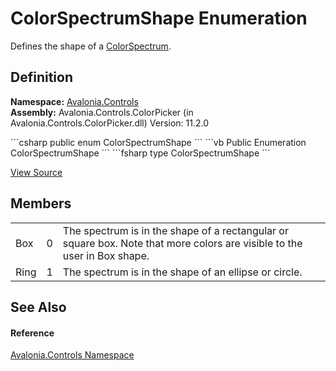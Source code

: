 # ColorSpectrumShape Enumeration


Defines the shape of a <a href="T_Avalonia_Controls_Primitives_ColorSpectrum">ColorSpectrum</a>.



## Definition
**Namespace:** <a href="N_Avalonia_Controls">Avalonia.Controls</a>  
**Assembly:** Avalonia.Controls.ColorPicker (in Avalonia.Controls.ColorPicker.dll) Version: 11.2.0

<Tabs groupId="api-code-preview">
<TabItem value="csharp" label="C#">
```csharp
public enum ColorSpectrumShape
```
</TabItem>
<TabItem value="vb" label="VB">
```vb
Public Enumeration ColorSpectrumShape
```
</TabItem>
<TabItem value="fsharp" label="F#">
```fsharp
type ColorSpectrumShape
```
</TabItem>
</Tabs>



<a href="https://github.com/AvaloniaUI/Avalonia/tree/master/src/Avalonia.Controls.ColorPicker/ColorSpectrum/ColorSpectrumShape.cs" title="View the source code">View Source</a>



## Members
<table>
<tr>
<td>Box</td>
<td>0</td>
<td>The spectrum is in the shape of a rectangular or square box. Note that more colors are visible to the user in Box shape.</td>
</tr>
<tr>
<td>Ring</td>
<td>1</td>
<td>The spectrum is in the shape of an ellipse or circle.</td>
</tr>
</table>

## See Also


#### Reference
<a href="N_Avalonia_Controls">Avalonia.Controls Namespace</a>  

